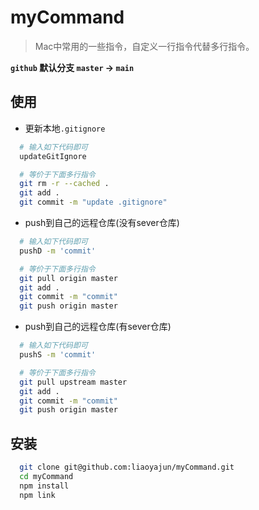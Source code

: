 # myCommand
> Mac中常用的一些指令，自定义一行指令代替多行指令。

**`github` 默认分支 `master` -> `main`**

## 使用

- 更新本地`.gitignore`
``` zsh
  # 输入如下代码即可
  updateGitIgnore

  # 等价于下面多行指令
  git rm -r --cached .
  git add .
  git commit -m "update .gitignore"
```

- push到自己的远程仓库(没有sever仓库)
``` zsh
  # 输入如下代码即可
  pushD -m 'commit'

  # 等价于下面多行指令
  git pull origin master
  git add .
  git commit -m "commit"
  git push origin master
```

- push到自己的远程仓库(有sever仓库)
``` zsh
  # 输入如下代码即可
  pushS -m 'commit'

  # 等价于下面多行指令
  git pull upstream master
  git add .
  git commit -m "commit"
  git push origin master
```

## 安装

``` bash
  git clone git@github.com:liaoyajun/myCommand.git
  cd myCommand
  npm install
  npm link
```
